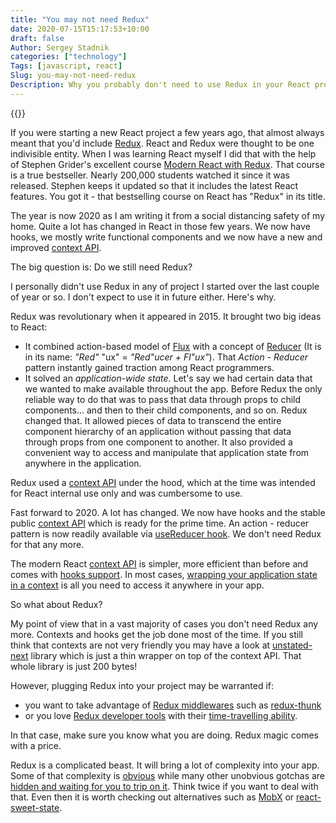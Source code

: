 ```yaml
---
title: "You may not need Redux"
date: 2020-07-15T15:17:53+10:00
draft: false
Author: Sergey Stadnik
categories: ["technology"]
Tags: [javascript, react]
Slug: you-may-not-need-redux
Description: Why you probably don't need to use Redux in your React project any more.
---
```


{{<responsive-figure src="feature.jpg" alt="Erasing complexity">}}

If you were starting a new React project a few years ago, that almost always meant that you'd include [Redux](https://redux.js.org/). React and Redux were thought to be one indivisible entity. When I was learning React myself I did that with the help of Stephen Grider's excellent course [Modern React with Redux](https://www.udemy.com/course/react-redux/). That course is a true bestseller. Nearly 200,000 students watched it since it was released. Stephen keeps it updated so that it includes the latest React features. You got it - that bestselling course on React has "Redux" in its title.

The year is now 2020 as I am writing it from a social distancing safety of my home. Quite a lot has changed in React in those few years. We now have hooks, we mostly write functional components and we now have a new and improved [context API](https://reactjs.org/docs/context.html).

The big question is: Do we still need Redux?

I personally didn't use Redux in any of project I started over the last couple of year or so. I don't expect to use it in future either. Here's why.

<!--more-->

Redux was revolutionary when it appeared in 2015. It brought two big ideas to React:

- It combined action-based model of [Flux](https://facebook.github.io/flux/) with a concept of [Reducer](https://redux.js.org/glossary#reducer) (It is in its name: *"Red"* "ux" = *"Red"*ucer + Fl*"ux"*). That *Action - Reducer* pattern instantly gained traction among React programmers.
- It solved an *application-wide state*. Let's say we had certain data that we wanted to make available throughout the app. Before Redux the only reliable way to do that was to pass that data through props to child components... and then to their child components, and so on. Redux changed that. It allowed pieces of data to transcend the entire component hierarchy of an application without passing that data through props from one component to another. It also provided a convenient way to access and manipulate that application state from anywhere in the application.

Redux used a [context API](https://reactjs.org/docs/legacy-context.html) under the hood, which at the time was intended for React internal use only and was cumbersome to use.

Fast forward to 2020. A lot has changed. We now have hooks and the stable public [context API](https://reactjs.org/docs/context.html) which is ready for the prime time. An action - reducer pattern is now readily available via [useReducer hook](https://reactjs.org/docs/hooks-reference.html#usereducer). We don't need Redux for that any more.

The modern React [context API](https://reactjs.org/docs/context.html) is simpler, more efficient than before and comes with [hooks support](https://reactjs.org/docs/hooks-reference.html#usecontext). In most cases, [wrapping your application state in a context](https://kentcdodds.com/blog/application-state-management-with-react) is all you need to access it anywhere in your app.

So what about Redux?

My point of view that in a vast majority of cases you don't need Redux any more. Contexts and hooks get the job done most of the time. If you still think that contexts are not very friendly you may have a look at [unstated-next](https://github.com/jamiebuilds/unstated-next) library which is just a thin wrapper on top of the context API. That whole library is just 200 bytes!

However, plugging Redux into your project may be warranted if:

- you want to take advantage of [Redux middlewares](https://redux.js.org/advanced/middleware) such as [redux-thunk](https://github.com/reduxjs/redux-thunk)
- or you love [Redux developer tools](https://github.com/zalmoxisus/redux-devtools-extension) with their [time-travelling ability](https://medium.com/the-web-tub/time-travel-in-react-redux-apps-using-the-redux-devtools-5e94eba5e7c0).

In that case, make sure you know what you are doing. Redux magic comes with a price.

Redux is a complicated beast. It will bring a lot of complexity into your app. Some of that complexity is [obvious](https://redux.js.org/api/bindactioncreators) while many other unobvious gotchas are [hidden and waiting for you to trip on it](https://dev.to/jsmanifest/12-things-not-to-do-when-building-react-apps-with-redux-n5i). Think twice if you want to deal with that. Even then it is worth checking out alternatives such as [MobX](https://mobx.js.org/) or [react-sweet-state](https://github.com/atlassian/react-sweet-state).
